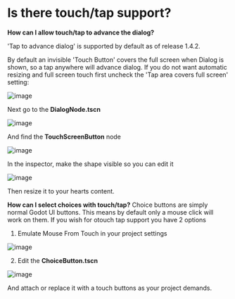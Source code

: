 # Is there touch/tap support?

**How can I allow touch/tap to advance the dialog?**

'Tap to advance dialog' is supported by default as of release 1.4.2. 

By default an invisible 'Touch Button' covers the full screen when Dialog is shown, so a tap anywhere will advance dialog. If you do not want automatic resizing and full screen touch first uncheck the 'Tap area covers full screen' setting:

![image](https://user-images.githubusercontent.com/7741797/170019154-ee5f0231-b8c8-4641-a6df-0490ee165749.png)


Next go to the **DialogNode.tscn**

![image](https://user-images.githubusercontent.com/7741797/170019276-1ffcc9fe-3e4b-474d-9457-4884f941e08c.png)


And find the **TouchScreenButton** node

![image](https://user-images.githubusercontent.com/7741797/170019315-91d79111-2fda-40fc-b1b6-62c5492a81f0.png)


In the inspector, make the shape visible so you can edit it

![image](https://user-images.githubusercontent.com/7741797/170019396-35c11002-c5f8-4fd7-91bd-28f88e5d431e.png)


Then resize it to your hearts content.

**How can I select choices with touch/tap?**
Choice buttons are simply normal Godot UI buttons. This means by default only a mouse click will work on them. If you wish for otouch tap support you have 2 options
1) Emulate Mouse From Touch in your project settings

![image](https://user-images.githubusercontent.com/7741797/170020234-dd0068bb-ede6-4f3e-a3a1-2eabaa2fe76c.png)


2) Edit the **ChoiceButton.tscn**

![image](https://user-images.githubusercontent.com/7741797/170020314-968c96d4-77be-4641-8be5-4e2b16979cfb.png)


And attach or replace it with a touch buttons as your project demands.
